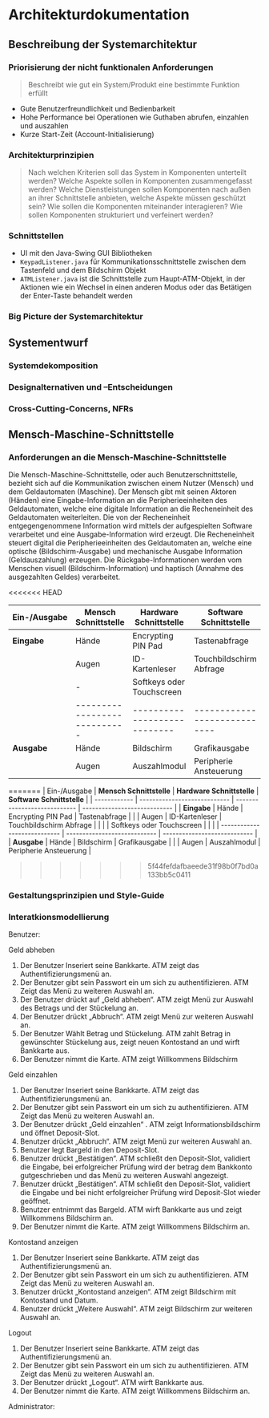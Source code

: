 # Architekturdokumentation

## Beschreibung der Systemarchitektur

### Priorisierung der nicht funktionalen Anforderungen

> Beschreibt wie gut ein System/Produkt eine bestimmte Funktion erfüllt

- Gute Benutzerfreundlichkeit und Bedienbarkeit
- Hohe Performance bei Operationen wie Guthaben abrufen, einzahlen und auszahlen
- Kurze Start-Zeit (Account-Initialisierung)

### Architekturprinzipien

> Nach welchen Kriterien soll das System in Komponenten unterteilt werden?
> Welche Aspekte sollen in Komponenten zusammengefasst werden?
> Welche Dienstleistungen sollen Komponenten nach außen an ihrer Schnittstelle anbieten, welche Aspekte müssen geschützt sein?
> Wie sollen die Komponenten miteinander interagieren?
> Wie sollen Komponenten strukturiert und verfeinert werden?

### Schnittstellen

- UI mit den Java-Swing GUI Bibliotheken
- `KeypadListener.java` für Kommunikationsschnittstelle zwischen dem Tastenfeld und dem Bildschirm Objekt
- `ATMListener.java` ist die Schnittstelle zum Haupt-ATM-Objekt, in der Aktionen wie ein Wechsel in einen anderen Modus oder das Betätigen der Enter-Taste behandelt werden

### Big Picture der Systemarchitektur


## Systementwurf

### Systemdekomposition

### Designalternativen und –Entscheidungen

### Cross-Cutting-Concerns, NFRs


## Mensch-Maschine-Schnittstelle

### Anforderungen an die Mensch-Maschine-Schnittstelle

Die Mensch-Maschine-Schnittstelle, oder auch Benutzerschnittstelle, bezieht sich auf die Kommunikation zwischen einem Nutzer (Mensch) und dem Geldautomaten (Maschine).
Der Mensch gibt mit seinen Aktoren (Händen) eine Eingabe-Information an die Peripherieeinheiten des Geldautomaten, welche eine digitale Information an die Recheneinheit des Geldautomaten weiterleiten. Die von der Recheneinheit entgegengenommene Information wird mittels der aufgespielten Software verarbeitet und eine Ausgabe-Information wird erzeugt. Die Recheneinheit steuert digital die Peripherieeinheiten des Geldautomaten an, welche eine optische (Bildschirm-Ausgabe) und mechanische Ausgabe Information (Geldauszahlung) erzeugen. Die Rückgabe-Informationen werden vom Menschen visuell (Bildschirm-Information) und haptisch (Annahme des ausgezahlten Geldes) verarbeitet.

<<<<<<< HEAD

| Ein-/Ausgabe | **Mensch Schnittstelle**     | **Hardware Schnittstelle**   | **Software Schnittstelle**   |
| ------------ | ---------------------------- | ---------------------------- | ---------------------------- |
| **Eingabe**  | Hände                        | Encrypting PIN Pad           | Tastenabfrage                |
|              | Augen                        | ID-Kartenleser               | Touchbildschirm Abfrage      |
|              | -                            | Softkeys oder Touchscreen    |                              |
|              | ---------------------------- | ---------------------------- | ---------------------------- |
| **Ausgabe**  | Hände                        | Bildschirm                   | Grafikausgabe                |
|              | Augen                        | Auszahlmodul                 | Peripherie Ansteuerung       |
=======
| Ein-/Ausgabe | **Mensch Schnittstelle**     | **Hardware Schnittstelle**   | **Software Schnittstelle**   |
| ------------ | ---------------------------- | ---------------------------- | ---------------------------- |
| **Eingabe**  | Hände                        | Encrypting PIN Pad           | Tastenabfrage                |
|              | Augen                        | ID-Kartenleser               | Touchbildschirm Abfrage      |
|              |                              | Softkeys oder Touchscreen    |                              |
|              | ---------------------------- | ---------------------------- | ---------------------------- |
| **Ausgabe**  | Hände                        | Bildschirm                   | Grafikausgabe                |
|              | Augen                        | Auszahlmodul                 | Peripherie Ansteuerung       |
>>>>>>> 5f44fefdafbaeede31f98b0f7bd0a133bb5c0411

### Gestaltungsprinzipien und Style-Guide

### Interatkionsmodellierung

Benutzer:

Geld abheben
1.	Der Benutzer Inseriert seine Bankkarte. ATM zeigt das Authentifizierungsmenü an.
2.	Der Benutzer gibt sein Passwort ein um sich zu authentifizieren. ATM Zeigt das Menü zu weiteren Auswahl an.
3.	Der Benutzer drückt auf „Geld abheben“. ATM zeigt Menü zur Auswahl des Betrags und der Stückelung an. 
4.	Der Benutzer drückt „Abbruch“. ATM zeigt Menü zur weiteren Auswahl an.
5.	Der Benutzer Wählt Betrag und Stückelung. ATM zahlt Betrag in gewünschter Stückelung aus, zeigt neuen Kontostand an und wirft Bankkarte aus.
6.	Der Benutzer nimmt die Karte. ATM zeigt Willkommens Bildschirm


Geld einzahlen
1.	Der Benutzer Inseriert seine Bankkarte. ATM zeigt das Authentifizierungsmenü an.
2.	Der Benutzer gibt sein Passwort ein um sich zu authentifizieren. ATM Zeigt das Menü zu weiteren Auswahl an.
3.	Der Benutzer drückt „Geld einzahlen“ . ATM zeigt Informationsbildschirm und öffnet Deposit-Slot.
4.	Benutzer drückt „Abbruch“. ATM zeigt Menü zur weiteren Auswahl an.
5.	Benutzer legt Bargeld in den Deposit-Slot.
6.	Benutzer drückt „Bestätigen“. ATM schließt den Deposit-Slot, validiert die Eingabe, bei erfolgreicher Prüfung wird der betrag dem Bankkonto gutgeschrieben und das Menü zu weiteren Auswahl angezeigt.
7.	Benutzer drückt „Bestätigen“. ATM schließt den Deposit-Slot, validiert die Eingabe und bei nicht erfolgreicher Prüfung wird Deposit-Slot wieder geöffnet. 
8.	Benutzer entnimmt das Bargeld. ATM wirft Bankkarte aus und zeigt Willkommens Bildschirm an. 
9.	Der Benutzer nimmt die Karte. ATM zeigt Willkommens Bildschirm an.

Kontostand anzeigen
1.	Der Benutzer Inseriert seine Bankkarte. ATM zeigt das Authentifizierungsmenü an.
2.	Der Benutzer gibt sein Passwort ein um sich zu authentifizieren. ATM Zeigt das Menü zu weiteren Auswahl an.
3.	Benutzer drückt „Kontostand anzeigen“. ATM zeigt Bildschirm mit Kontostand und Datum.
4.	Benutzer drückt „Weitere Auswahl“. ATM zeigt Bildschirm zur weiteren Auswahl an.

Logout
1.	Der Benutzer Inseriert seine Bankkarte. ATM zeigt das Authentifizierungsmenü an.
2.	Der Benutzer gibt sein Passwort ein um sich zu authentifizieren. ATM Zeigt das Menü zu weiteren Auswahl an.
3.	Der Benutzer drückt „Logout“. ATM wirft Bankkarte aus.
4.	Der Benutzer nimmt die Karte. ATM zeigt Willkommens Bildschirm an. 


Administrator:

